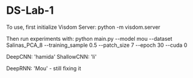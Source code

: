 # DS-Lab-1


To use, first initialize Visdom Server:
python -m visdom.server

Then run experiments with:
python main.py --model mou --dataset Salinas_PCA_8 --training_sample 0.5 --patch_size 7 --epoch 30 --cuda 0



DeepCNN: 'hamida'
ShallowCNN: 'li'

DeepRNN: 'Mou' - still fixing it

